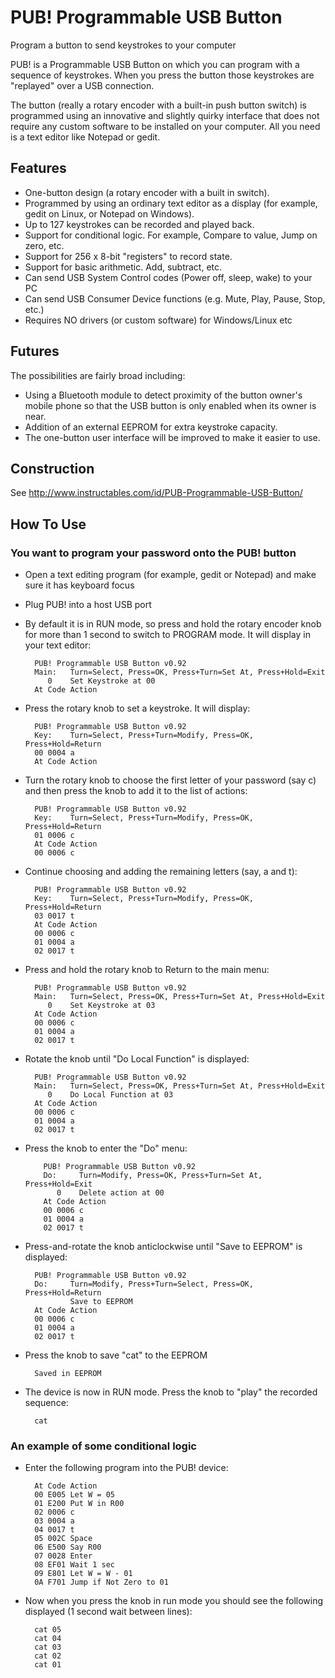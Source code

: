 PUB! Programmable USB Button
============================
Program a button to send keystrokes to your computer


PUB! is a Programmable USB Button on which you can program with a sequence of keystrokes. When you press the button those keystrokes are "replayed" over a USB connection.

The button (really a rotary encoder with a built-in push button switch) is programmed using an innovative and slightly quirky interface that does not require any custom software to be installed on your computer. All you need is a text editor like Notepad or gedit.



Features
--------
- One-button design (a rotary encoder with a built in switch).
- Programmed by using an ordinary text editor as a display (for example, gedit on Linux, or Notepad on Windows).
- Up to 127 keystrokes can be recorded and played back.
- Support for conditional logic. For example, Compare to value, Jump on zero, etc.
- Support for 256 x 8-bit "registers" to record state.
- Support for basic arithmetic. Add, subtract, etc.
- Can send USB System Control codes (Power off, sleep, wake) to your PC
- Can send USB Consumer Device functions (e.g. Mute, Play, Pause, Stop, etc.)
- Requires NO drivers (or custom software) for Windows/Linux etc


Futures
-------
The possibilities are fairly broad including:
- Using a Bluetooth module to detect proximity of the button owner's mobile phone so that the USB button is only enabled when its owner is near.
- Addition of an external EEPROM for extra keystroke capacity.
- The one-button user interface will be improved to make it easier to use.

Construction
------------

See http://www.instructables.com/id/PUB-Programmable-USB-Button/

How To Use
----------
### You want to program your password onto the PUB! button
  - Open a text editing program (for example, gedit or Notepad) and make sure it has keyboard focus
  - Plug PUB! into a host USB port
  - By default it is in RUN mode, so press and hold the rotary encoder knob for more than 1 second to switch to PROGRAM mode. It will display in your text editor:

          PUB! Programmable USB Button v0.92
          Main:   Turn=Select, Press=OK, Press+Turn=Set At, Press+Hold=Exit
             0    Set Keystroke at 00
          At Code Action

  - Press the rotary knob to set a keystroke. It will display:

          PUB! Programmable USB Button v0.92
          Key:    Turn=Select, Press+Turn=Modify, Press=OK, Press+Hold=Return
          00 0004 a
          At Code Action

  - Turn the rotary knob to choose the first letter of your password (say c) and then press the knob to add it to the list of actions:

          PUB! Programmable USB Button v0.92
          Key:    Turn=Select, Press+Turn=Modify, Press=OK, Press+Hold=Return
          01 0006 c
          At Code Action
          00 0006 c

  - Continue choosing and adding the remaining letters (say, a and t):

          PUB! Programmable USB Button v0.92
          Key:    Turn=Select, Press+Turn=Modify, Press=OK, Press+Hold=Return
          03 0017 t
          At Code Action
          00 0006 c
          01 0004 a
          02 0017 t

  - Press and hold the rotary knob to Return to the main menu:

          PUB! Programmable USB Button v0.92
          Main:   Turn=Select, Press=OK, Press+Turn=Set At, Press+Hold=Exit
             0    Set Keystroke at 03
          At Code Action
          00 0006 c
          01 0004 a
          02 0017 t

  - Rotate the knob until "Do Local Function" is displayed:

          PUB! Programmable USB Button v0.92
          Main:   Turn=Select, Press=OK, Press+Turn=Set At, Press+Hold=Exit
             0    Do Local Function at 03
          At Code Action
          00 0006 c
          01 0004 a
          02 0017 t

  - Press the knob to enter the "Do" menu:

            PUB! Programmable USB Button v0.92
            Do:     Turn=Modify, Press=OK, Press+Turn=Set At, Press+Hold=Exit
               0    Delete action at 00
            At Code Action
            00 0006 c
            01 0004 a
            02 0017 t

  - Press-and-rotate the knob anticlockwise until "Save to EEPROM" is displayed:

          PUB! Programmable USB Button v0.92
          Do:     Turn=Modify, Press+Turn=Select, Press=OK, Press+Hold=Return
                  Save to EEPROM
          At Code Action
          00 0006 c
          01 0004 a
          02 0017 t

  - Press the knob to save "cat" to the EEPROM

          Saved in EEPROM

  - The device is now in RUN mode. Press the knob to "play" the recorded sequence:

          cat

### An example of some conditional logic

  - Enter the following program into the PUB! device:

          At Code Action
          00 E005 Let W = 05
          01 E200 Put W in R00
          02 0006 c
          03 0004 a
          04 0017 t
          05 002C Space
          06 E500 Say R00
          07 0028 Enter
          08 EF01 Wait 1 sec
          09 E801 Let W = W - 01
          0A F701 Jump if Not Zero to 01

  - Now when you press the knob in run mode you should see the following displayed (1 second wait between lines):

          cat 05
          cat 04
          cat 03
          cat 02
          cat 01
